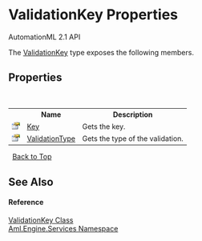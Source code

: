 # ValidationKey Properties
AutomationML 2.1 API 

The <a href="T_Aml_Engine_Services_ValidationKey">ValidationKey</a> type exposes the following members.


## Properties
&nbsp;<table><tr><th></th><th>Name</th><th>Description</th></tr><tr><td>![Public property](media/pubproperty.gif "Public property")</td><td><a href="P_Aml_Engine_Services_ValidationKey_Key">Key</a></td><td>
Gets the key.</td></tr><tr><td>![Public property](media/pubproperty.gif "Public property")</td><td><a href="P_Aml_Engine_Services_ValidationKey_ValidationType">ValidationType</a></td><td>
Gets the type of the validation.</td></tr></table>&nbsp;
<a href="#validationkey-properties">Back to Top</a>

## See Also


#### Reference
<a href="T_Aml_Engine_Services_ValidationKey">ValidationKey Class</a><br /><a href="N_Aml_Engine_Services">Aml.Engine.Services Namespace</a><br />